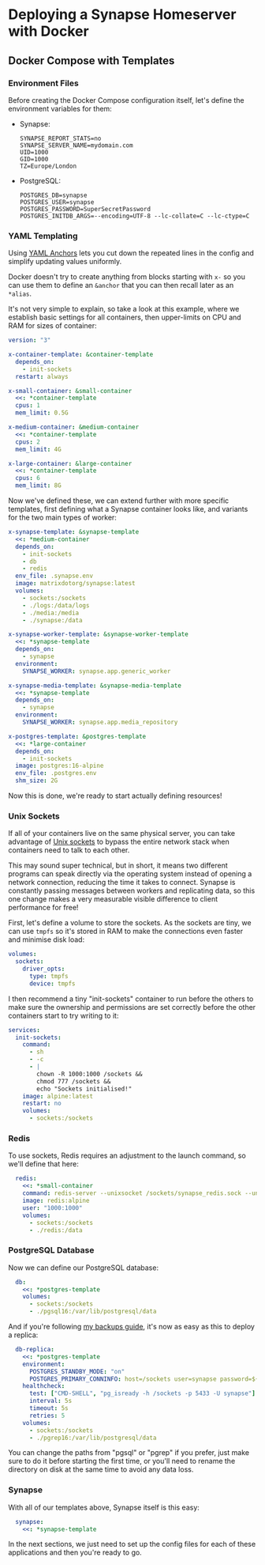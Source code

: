 # Deploying a Synapse Homeserver with Docker

## Docker Compose with Templates

### Environment Files

Before creating the Docker Compose configuration itself, let's define the environment variables for them:

- Synapse:

  ```ini,filepath=.synapse.env
  SYNAPSE_REPORT_STATS=no
  SYNAPSE_SERVER_NAME=mydomain.com
  UID=1000
  GID=1000
  TZ=Europe/London
  ```

- PostgreSQL:

  ```ini,filepath=.postgres.env
  POSTGRES_DB=synapse
  POSTGRES_USER=synapse
  POSTGRES_PASSWORD=SuperSecretPassword
  POSTGRES_INITDB_ARGS=--encoding=UTF-8 --lc-collate=C --lc-ctype=C
  ```

### YAML Templating

Using [YAML Anchors](https://yaml.org/spec/1.2.2/#3222-anchors-and-aliases) lets you cut down the repeated lines in the config and simplify updating values uniformly.

Docker doesn't try to create anything from blocks starting with `x-` so you can use them to define an `&anchor` that you can then recall later as an `*alias`.

It's not very simple to explain, so take a look at this example, where we establish basic settings for all containers, then upper-limits on CPU and RAM for sizes of container:

```yaml,icon=.devicon-docker-plain,filepath=docker-compose.yml
version: "3"

x-container-template: &container-template
  depends_on:
    - init-sockets
  restart: always

x-small-container: &small-container
  <<: *container-template
  cpus: 1
  mem_limit: 0.5G

x-medium-container: &medium-container
  <<: *container-template
  cpus: 2
  mem_limit: 4G

x-large-container: &large-container
  <<: *container-template
  cpus: 6
  mem_limit: 8G
```

Now we've defined these, we can extend further with more specific templates, first defining what a Synapse container looks like, and variants for the two main types of worker:

```yaml,icon=.devicon-docker-plain,filepath=docker-compose.yml
x-synapse-template: &synapse-template
  <<: *medium-container
  depends_on:
    - init-sockets
    - db
    - redis
  env_file: .synapse.env
  image: matrixdotorg/synapse:latest
  volumes:
    - sockets:/sockets
    - ./logs:/data/logs
    - ./media:/media
    - ./synapse:/data

x-synapse-worker-template: &synapse-worker-template
  <<: *synapse-template
  depends_on:
    - synapse
  environment:
    SYNAPSE_WORKER: synapse.app.generic_worker

x-synapse-media-template: &synapse-media-template
  <<: *synapse-template
  depends_on:
    - synapse
  environment:
    SYNAPSE_WORKER: synapse.app.media_repository

x-postgres-template: &postgres-template
  <<: *large-container
  depends_on:
    - init-sockets
  image: postgres:16-alpine
  env_file: .postgres.env
  shm_size: 2G
```

Now this is done, we're ready to start actually defining resources!

### Unix Sockets

If all of your containers live on the same physical server, you can take advantage of [Unix sockets](https://en.wikipedia.org/wiki/Unix_domain_socket) to bypass the entire network stack when containers need to talk to each other.

This may sound super technical, but in short, it means two different programs can speak directly via the operating system instead of opening a network connection, reducing the time it takes to connect. Synapse is constantly passing messages between workers and replicating data, so this one change makes a very measurable visible difference to client performance for free!

First, let's define a volume to store the sockets. As the sockets are tiny, we can use `tmpfs` so it's stored in RAM to make the connections even faster and minimise disk load:

```yaml,icon=.devicon-docker-plain,filepath=docker-compose.yml
volumes:
  sockets:
    driver_opts:
      type: tmpfs
      device: tmpfs
```

I then recommend a tiny "init-sockets" container to run before the others to make sure the ownership and permissions are set correctly before the other containers start to try writing to it:

```yaml,icon=.devicon-docker-plain,filepath=docker-compose.yml
services:
  init-sockets:
    command:
      - sh
      - -c
      - |
        chown -R 1000:1000 /sockets &&
        chmod 777 /sockets &&
        echo "Sockets initialised!"
    image: alpine:latest
    restart: no
    volumes:
      - sockets:/sockets
```

### Redis

To use sockets, Redis requires an adjustment to the launch command, so we'll define that here:

```yaml,icon=.devicon-docker-plain,filepath=docker-compose.yml
  redis:
    <<: *small-container
    command: redis-server --unixsocket /sockets/synapse_redis.sock --unixsocketperm 660
    image: redis:alpine
    user: "1000:1000"
    volumes:
      - sockets:/sockets
      - ./redis:/data
```

### PostgreSQL Database

Now we can define our PostgreSQL database:

```yaml,icon=.devicon-docker-plain,filepath=docker-compose.yml
  db:
    <<: *postgres-template
    volumes:
      - sockets:/sockets
      - ./pgsql16:/var/lib/postgresql/data
```

And if you're following [my backups guide](../../postgres/backups/README.md), it's now as easy as this to deploy a replica:

```yaml,icon=.devicon-docker-plain,filepath=docker-compose.yml
  db-replica:
    <<: *postgres-template
    environment:
      POSTGRES_STANDBY_MODE: "on"
      POSTGRES_PRIMARY_CONNINFO: host=/sockets user=synapse password=${SYNAPSE_PASSWORD}
    healthcheck:
      test: ["CMD-SHELL", "pg_isready -h /sockets -p 5433 -U synapse"]
      interval: 5s
      timeout: 5s
      retries: 5
    volumes:
      - sockets:/sockets
      - ./pgrep16:/var/lib/postgresql/data
```

You can change the paths from "pgsql" or "pgrep" if you prefer, just make sure to do it before starting the first time, or you'll need to rename the directory on disk at the same time to avoid any data loss.

### Synapse

With all of our templates above, Synapse itself is this easy:

```yaml,icon=.devicon-docker-plain,filepath=docker-compose.yml
  synapse:
    <<: *synapse-template
```

In the next sections, we just need to set up the config files for each of these applications and then you're ready to go.
